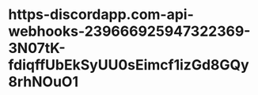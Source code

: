 # https-discordapp.com-api-webhooks-239666925947322369-3N07tK-fdiqffUbEkSyUU0sEimcf1izGd8GQy8rhNOuO1